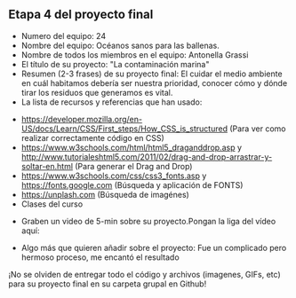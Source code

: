 ## Etapa 4 del proyecto final

- Numero del equipo: 24
- Nombre del equipo: Océanos sanos para las ballenas.
- Nombre de todos los miembros en el equipo: Antonella Grassi
- El título de su proyecto: "La contaminación marina"
- Resumen (2-3 frases) de su proyecto final: El cuidar el medio ambiente en cuál habitamos debería ser nuestra prioridad, conocer cómo y dónde tirar los residuos que generamos es vital.
- La lista de recursos y referencias que han usado:
+ https://developer.mozilla.org/en-US/docs/Learn/CSS/First_steps/How_CSS_is_structured (Para ver como realizar correctamente código en CSS)
+ https://www.w3schools.com/html/html5_draganddrop.asp y http://www.tutorialeshtml5.com/2011/02/drag-and-drop-arrastrar-y-soltar-en.html (Para generar el Drag and Drop)
+ https://www.w3schools.com/css/css3_fonts.asp y https://fonts.google.com (Búsqueda y aplicación de FONTS)
+ https://unplash.com (Búsqueda de imagénes)
+ Clases del curso

- Graben un video de 5-min sobre su proyecto.Pongan la liga del vídeo aquí: 


- Algo más que quieren añadir sobre el proyecto: Fue un complicado pero hermoso proceso, me encantó el resultado

¡No se olviden de entregar todo el código y archivos (imagenes, GIFs, etc) para su proyecto final en su carpeta grupal en Github!
